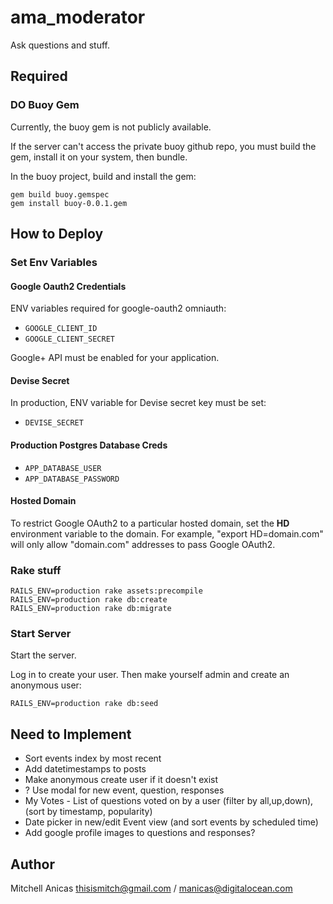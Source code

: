 # ama_moderator

Ask questions and stuff.

## Required

### DO Buoy Gem

Currently, the buoy gem is not publicly available.

If the server can't access the private buoy github repo, you must build the gem, install it on your system, then bundle.


In the buoy project, build and install the gem:

```
gem build buoy.gemspec
gem install buoy-0.0.1.gem
```

## How to Deploy

### Set Env Variables

#### Google Oauth2 Credentials

ENV variables required for google-oauth2 omniauth:

- `GOOGLE_CLIENT_ID`
- `GOOGLE_CLIENT_SECRET`

Google+ API must be enabled for your application.

#### Devise Secret

In production, ENV variable for Devise secret key must be set:

- `DEVISE_SECRET`

#### Production Postgres Database Creds

- `APP_DATABASE_USER`
- `APP_DATABASE_PASSWORD`

#### Hosted Domain

To restrict Google OAuth2 to a particular hosted domain, set the **HD** environment variable to the domain. For example, "export HD=domain.com" will only allow "domain.com" addresses to pass Google OAuth2.

### Rake stuff

```
RAILS_ENV=production rake assets:precompile
RAILS_ENV=production rake db:create
RAILS_ENV=production rake db:migrate
```

### Start Server

Start the server.

Log in to create your user. Then make yourself admin and create an anonymous user:

```
RAILS_ENV=production rake db:seed
```

## Need to Implement

- Sort events index by most recent
- Add datetimestamps to posts
- Make anonymous create user if it doesn't exist
- ? Use modal for new event, question, responses
- My Votes - List of questions voted on by a user (filter by all,up,down), (sort by timestamp, popularity)
- Date picker in new/edit Event view (and sort events by scheduled time)
- Add google profile images to questions and responses?

## Author

Mitchell Anicas thisismitch@gmail.com / manicas@digitalocean.com